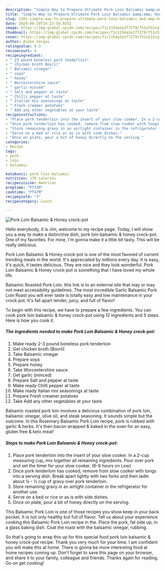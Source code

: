 ```yaml
---
description: "Simple Way to Prepare Ultimate Pork Loin Balsamic &amp;amp; Honey crock-pot"
title: "Simple Way to Prepare Ultimate Pork Loin Balsamic &amp;amp; Honey crock-pot"
slug: 1501-simple-way-to-prepare-ultimate-pork-loin-balsamic-and-amp-honey-crock-pot
date: 2020-06-29T14:23:59.035Z
image: https://img-global.cpcdn.com/recipes/f1c1154a2e377279/751x532cq70/pork-loin-balsamic-honey-crock-pot-recipe-main-photo.jpg
thumbnail: https://img-global.cpcdn.com/recipes/f1c1154a2e377279/751x532cq70/pork-loin-balsamic-honey-crock-pot-recipe-main-photo.jpg
cover: https://img-global.cpcdn.com/recipes/f1c1154a2e377279/751x532cq70/pork-loin-balsamic-honey-crock-pot-recipe-main-photo.jpg
author: Aiden Vargas
ratingvalue: 4.3
reviewcount: 4
recipeingredient:
- " 23 pound boneless pork tenderloin"
- " chicken broth Bovril"
- " Balsamic vinegar"
- " soya"
- " honey"
- " Worcestershire sauce"
- " garlic minced"
- " Salt and pepper at taste"
- " Chilli pepper at taste"
- " Italian mix seasonings at taste"
- " Fresh creamer potatoes"
- " Add any other vegetables at your taste"
recipeinstructions:
- "Place pork tenderloin into the insert of your slow cooker. In a 2-cup measuring cup, mix together all remaining ingredients. Pour over pork and set the timer for your slow cooker. (6-8 hours on Low)"
- "Once pork tenderloin has cooked, remove from slow cooker with tongs into a serving dish. Break apart lightly with two forks and then ladle about ¼ – ½ cup of gravy over pork tenderloin."
- "Store remaining gravy in an airtight container in the refrigerator for another use."
- "Serve on a bed or rice or as is with side dishes."
- "Once on plate, pour a bit of honey directly on the serving."
categories:
- Recipe
tags:
- pork
- loin
- balsamic

katakunci: pork loin balsamic 
nutrition: 179 calories
recipecuisine: American
preptime: "PT33M"
cooktime: "PT47M"
recipeyield: "3"
recipecategory: Lunch

---
```



![Pork Loin Balsamic &amp; Honey crock-pot](https://img-global.cpcdn.com/recipes/f1c1154a2e377279/751x532cq70/pork-loin-balsamic-honey-crock-pot-recipe-main-photo.jpg)

Hello everybody, it is Jim, welcome to my recipe page. Today, I will show you a way to make a distinctive dish, pork loin balsamic &amp; honey crock-pot. One of my favorites. For mine, I'm gonna make it a little bit tasty. This will be really delicious.

Pork Loin Balsamic &amp; Honey crock-pot is one of the most favored of current trending meals in the world. It's appreciated by millions every day. It is easy, it's quick, it tastes delicious. They are nice and they look wonderful. Pork Loin Balsamic &amp; Honey crock-pot is something that I have loved my whole life.

Balsamic Roasted Pork Loin. this link is to an external site that may or may not meet accessibility guidelines. The most incredible Garlic Balsamic Pork Loin Roast you will ever taste is totally easy and low maintenance in your crock pot. It&#39;s fall apart tender, juicy, and full of flavor!


To begin with this recipe, we have to prepare a few ingredients. You can cook pork loin balsamic &amp; honey crock-pot using 12 ingredients and 5 steps. Here is how you cook it.

<!--inarticleads1-->

##### The ingredients needed to make Pork Loin Balsamic &amp; Honey crock-pot:

1. Make ready  2-3 pound boneless pork tenderloin
1. Get  chicken broth (Bovril)
1. Take  Balsamic vinegar
1. Prepare  soya
1. Prepare  honey
1. Take  Worcestershire sauce
1. Get  garlic (minced)
1. Prepare  Salt and pepper at taste
1. Make ready  Chilli pepper at taste
1. Make ready  Italian mix seasonings at taste
1. Prepare  Fresh creamer potatoes
1. Take  Add any other vegetables at your taste


Balsamic roasted pork loin involves a delicious combination of pork loin, balsamic vinegar, olive oil, and steak seasoning. It sounds simple but the outcome. In this Rosemary Balsamic Pork Loin recipe, pork is rubbed with garlic &amp; herbs. It&#39;s then bacon wrapped &amp; baked in the oven for an easy, gluten free &amp; keto meal! 

<!--inarticleads2-->

##### Steps to make Pork Loin Balsamic &amp; Honey crock-pot:

1. Place pork tenderloin into the insert of your slow cooker. In a 2-cup measuring cup, mix together all remaining ingredients. Pour over pork and set the timer for your slow cooker. (6-8 hours on Low)
1. Once pork tenderloin has cooked, remove from slow cooker with tongs into a serving dish. Break apart lightly with two forks and then ladle about ¼ – ½ cup of gravy over pork tenderloin.
1. Store remaining gravy in an airtight container in the refrigerator for another use.
1. Serve on a bed or rice or as is with side dishes.
1. Once on plate, pour a bit of honey directly on the serving.


This Balsamic Pork Loin is one of those recipes you show keep in your back pocket. It is not only healthy but full of flavor. Tell us about your experience cooking this Balsamic Pork Loin recipe in the. Place the pork, fat side up, in a glass baking dish. Coat the roast with the balsamic vinegar, rubbing. 

So that's going to wrap this up for this special food pork loin balsamic &amp; honey crock-pot recipe. Thank you very much for your time. I am confident you will make this at home. There is gonna be more interesting food at home recipes coming up. Don't forget to save this page on your browser, and share it to your family, colleague and friends. Thanks again for reading. Go on get cooking!
